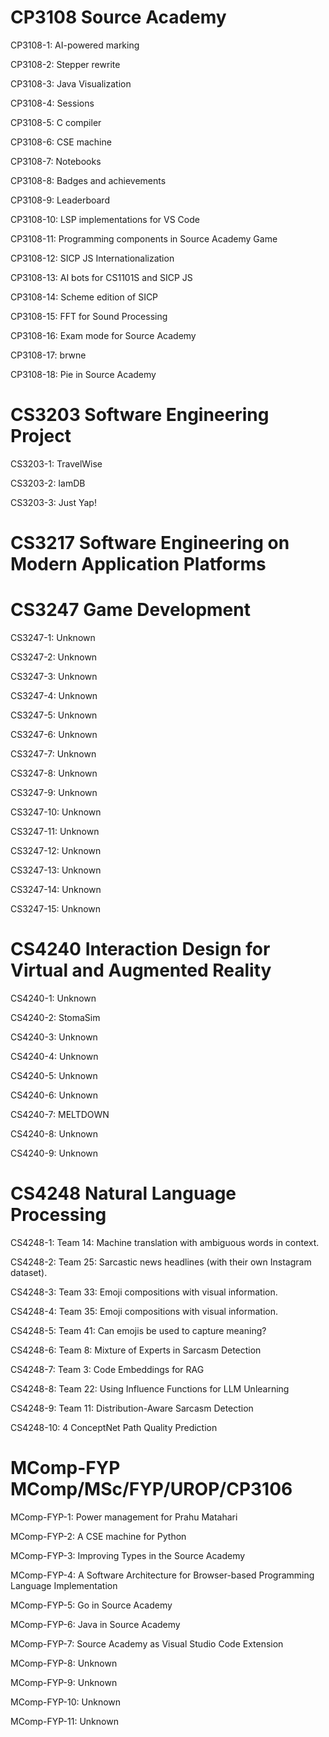 # CP3108 Source Academy 
CP3108-1: AI-powered marking 

CP3108-2: Stepper rewrite 

CP3108-3: Java Visualization 

CP3108-4: Sessions 

CP3108-5: C compiler 

CP3108-6: CSE machine 

CP3108-7: Notebooks 

CP3108-8: Badges and achievements 

CP3108-9: Leaderboard 

CP3108-10: LSP implementations for VS Code 

CP3108-11: Programming components in Source Academy Game 

CP3108-12: SICP JS Internationalization 

CP3108-13: AI bots for CS1101S and SICP JS 

CP3108-14: Scheme edition of SICP 

CP3108-15: FFT for Sound Processing 

CP3108-16: Exam mode for Source Academy 

CP3108-17: brwne 

CP3108-18: Pie in Source Academy 

# CS3203 Software Engineering Project 
CS3203-1: TravelWise 

CS3203-2: IamDB 

CS3203-3: Just Yap! 

# CS3217 Software Engineering on Modern Application Platforms 
# CS3247 Game Development 
CS3247-1: Unknown 

CS3247-2: Unknown 

CS3247-3: Unknown 

CS3247-4: Unknown 

CS3247-5: Unknown 

CS3247-6: Unknown 

CS3247-7: Unknown 

CS3247-8: Unknown 

CS3247-9: Unknown 

CS3247-10: Unknown 

CS3247-11: Unknown 

CS3247-12: Unknown 

CS3247-13: Unknown 

CS3247-14: Unknown 

CS3247-15: Unknown 

# CS4240 Interaction Design for Virtual and Augmented Reality 
CS4240-1: Unknown 

CS4240-2: StomaSim 

CS4240-3: Unknown 

CS4240-4: Unknown 

CS4240-5: Unknown 

CS4240-6: Unknown 

CS4240-7: MELTDOWN 

CS4240-8: Unknown 

CS4240-9: Unknown 

# CS4248 Natural Language Processing 
CS4248-1: Team 14: Machine translation with ambiguous words in context. 

CS4248-2: Team 25: Sarcastic news headlines (with their own Instagram dataset). 

CS4248-3: Team 33: Emoji compositions with visual information. 

CS4248-4: Team 35: Emoji compositions with visual information. 

CS4248-5: Team 41: Can emojis be used to capture meaning? 

CS4248-6: Team 8: Mixture of Experts in Sarcasm Detection 

CS4248-7: Team 3: Code Embeddings for RAG 

CS4248-8: Team 22: Using Influence Functions for LLM Unlearning 

CS4248-9: Team 11: Distribution-Aware Sarcasm Detection 

CS4248-10: 4 ConceptNet Path Quality Prediction 

# MComp-FYP MComp/MSc/FYP/UROP/CP3106 
MComp-FYP-1: Power management for Prahu Matahari 

MComp-FYP-2: A CSE machine for Python 

MComp-FYP-3: Improving Types in the Source Academy 

MComp-FYP-4: A Software Architecture for Browser-based Programming Language Implementation 

MComp-FYP-5: Go in Source Academy 

MComp-FYP-6: Java in Source Academy 

MComp-FYP-7: Source Academy as Visual Studio Code Extension 

MComp-FYP-8: Unknown 

MComp-FYP-9: Unknown 

MComp-FYP-10: Unknown 

MComp-FYP-11: Unknown 


